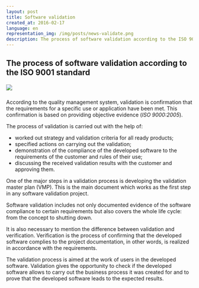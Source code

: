 ```yaml
---
layout: post
title: Software validation
created_at: 2016-02-17
language: en
representation_img: /img/posts/news-validate.png
description: The process of software validation according to the ISO 9001 standard
---
```


## The process of software validation according to the ISO 9001 standard

##### ![](/img/posts/validation.jpg)

According to the quality management system, validation is confirmation that the requirements for a specific use or application have been met. This confirmation is based on providing objective evidence (*ISO 9000:2005*).  

The process of validation is carried out with the help of:  
 
* worked out strategy and validation criteria for all ready products;
* specified actions on carrying out the validation;
* demonstration of the compliance of the developed software to the requirements of the customer and rules of their use;
* discussing the received validation results with the customer and approving them.

One of the major steps in a validation process is developing the validation master plan (VMP). This is the main document which works as the first step in any software validation project.  

Software validation includes not only documented evidence of the software compliance to certain requirements but also covers the whole life cycle: from the concept to shutting down.

It is also necessary to mention the difference between validation and verification. Verification is the process of confirming that the developed software complies to the project documentation, in other words, is realized in accordance with the requirements.

The validation process is aimed at the work of users in the developed software. Validation gives the opportunity to check if the developed software allows to carry out the business process it was created for and to prove that the developed software leads to the expected results.
